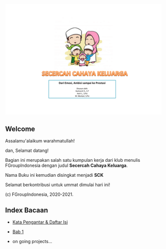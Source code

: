 
![Preview](images/cover-1.png)

## Welcome

Assalamu'alaikum warahmatullah!

dan, Selamat datang!

Bagian ini merupakan salah satu kumpulan kerja dari klub menulis FGroupIndonesia dengan judul **Secercah Cahaya Keluarga**.

Nama Buku ini kemudian disingkat menjadi **SCK**

Selamat berkontribusi untuk ummat dimulai hari ini!

(c) FGroupIndonesia, 2020-2021.


## Index Bacaan

- [Kata Pengantar & Daftar Isi](render/00_kata_pengantar_daftar_isi.pdf)

- [Bab 1](render/01_bab_1.pdf)

- on going projects...


